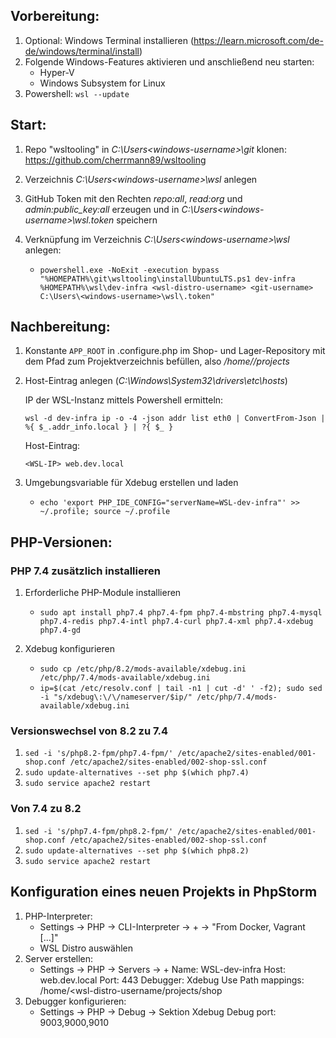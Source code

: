 ## Vorbereitung:
1. Optional: Windows Terminal installieren (https://learn.microsoft.com/de-de/windows/terminal/install)
2. Folgende Windows-Features aktivieren und anschließend neu starten:
   * Hyper-V
   * Windows Subsystem for Linux
3. Powershell:
   `wsl --update`

## Start:
1. Repo "wsltooling" in _C:\Users\<windows-username>\git_ klonen: https://github.com/cherrmann89/wsltooling
2. Verzeichnis _C:\Users\<windows-username>\wsl_ anlegen
3. GitHub Token mit den Rechten _repo:all_, _read:org_ und _admin:public_key:all_ erzeugen und in _C:\Users\<windows-username>\wsl\.token_ speichern
4. Verknüpfung im Verzeichnis _C:\Users\<windows-username>\wsl_ anlegen:

   * `powershell.exe -NoExit -execution bypass "%HOMEPATH%\git\wsltooling\installUbuntuLTS.ps1 dev-infra %HOMEPATH%\wsl\dev-infra <wsl-distro-username> <git-username> C:\Users\<windows-username>\wsl\.token"`

## Nachbereitung:
1. Konstante `APP_ROOT` in .configure.php im Shop- und Lager-Repository mit dem Pfad zum Projektverzeichnis befüllen, also _/home/<wsl-distro-username>/projects_
2. Host-Eintrag anlegen (_C:\Windows\System32\drivers\etc\hosts_)

    IP der WSL-Instanz mittels Powershell ermitteln:

    `wsl -d dev-infra ip -o -4 -json addr list eth0 | ConvertFrom-Json | %{ $_.addr_info.local } | ?{ $_ }`

    Host-Eintrag:

    `<WSL-IP> web.dev.local`
3. Umgebungsvariable für Xdebug erstellen und laden
   
   * `echo 'export PHP_IDE_CONFIG="serverName=WSL-dev-infra"' >> ~/.profile; source ~/.profile`

## PHP-Versionen:
### PHP 7.4 zusätzlich installieren
1. Erforderliche PHP-Module installieren
   
   * `sudo apt install php7.4 php7.4-fpm php7.4-mbstring php7.4-mysql php7.4-redis php7.4-intl php7.4-curl php7.4-xml php7.4-xdebug php7.4-gd`
2. Xdebug konfigurieren
   
   * `sudo cp /etc/php/8.2/mods-available/xdebug.ini /etc/php/7.4/mods-available/xdebug.ini`
   * `ip=$(cat /etc/resolv.conf | tail -n1 | cut -d' ' -f2); sudo sed -i "s/xdebug\:\/\/nameserver/$ip/" /etc/php/7.4/mods-available/xdebug.ini`

### Versionswechsel von 8.2 zu 7.4
1. `sed -i 's/php8.2-fpm/php7.4-fpm/' /etc/apache2/sites-enabled/001-shop.conf /etc/apache2/sites-enabled/002-shop-ssl.conf`
2. `sudo update-alternatives --set php $(which php7.4)`
3. `sudo service apache2 restart`

### Von 7.4 zu 8.2
1. `sed -i 's/php7.4-fpm/php8.2-fpm/' /etc/apache2/sites-enabled/001-shop.conf /etc/apache2/sites-enabled/002-shop-ssl.conf`
2. `sudo update-alternatives --set php $(which php8.2)`
3. `sudo service apache2 restart`

## Konfiguration eines neuen Projekts in PhpStorm
1. PHP-Interpreter:
   * Settings -> PHP -> CLI-Interpreter -> + -> "From Docker, Vagrant [...]"
   * WSL Distro auswählen
2. Server erstellen:
   * Settings -> PHP -> Servers -> +
     Name: WSL-dev-infra
     Host: web.dev.local
     Port: 443
     Debugger: Xdebug
     Use Path mappings: /home/<wsl-distro-username/projects/shop
3. Debugger konfigurieren:
   * Settings -> PHP -> Debug -> Sektion Xdebug
     Debug port: 9003,9000,9010
